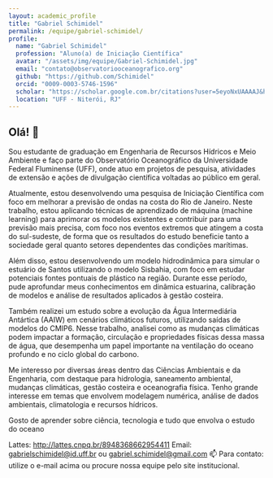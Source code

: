 ```yaml
---
layout: academic_profile
title: "Gabriel Schimidel"
permalink: /equipe/gabriel-schimidel/
profile:
  name: "Gabriel Schimidel"
  profession: "Aluno(a) de Iniciação Científica"
  avatar: "/assets/img/equipe/Gabriel-Schimidel.jpg"
  email: "contato@observatoriooceanografico.org"
  github: "https://github.com/Schimidel"
  orcid: "0009-0003-5746-1596"
  scholar: "https://scholar.google.com.br/citations?user=5eyoNxUAAAAJ&hl=en"
  location: "UFF - Niterói, RJ"
---
```


## Olá! 👋

Sou estudante de graduação em Engenharia de Recursos Hídricos e Meio Ambiente e faço parte do Observatório Oceanográfico da Universidade Federal Fluminense (UFF), onde atuo em projetos de pesquisa, atividades de extensão e ações de divulgação científica voltadas ao público em geral.

Atualmente, estou desenvolvendo uma pesquisa de Iniciação Científica com foco em melhorar a previsão de ondas na costa do Rio de Janeiro. Neste trabalho, estou aplicando técnicas de aprendizado de máquina (machine learning) para aprimorar os modelos existentes e contribuir para uma previsão mais precisa, com foco nos eventos extremos que atingem a costa do sul-sudeste, de forma que os resultados do estudo beneficie tanto a sociedade geral quanto setores dependentes das condições marítimas.

Além disso, estou desenvolvendo um modelo hidrodinâmica para simular o estuário de Santos utilizando o modelo Sisbahia, com foco em estudar potenciais fontes pontuais de plástico na região. Durante esse período, pude aprofundar meus conhecimentos em dinâmica estuarina, calibração de modelos e análise de resultados aplicados à gestão costeira.

Também realizei um estudo sobre a evolução da Água Intermediária Antártica (AAIW) em cenários climáticos futuros, utilizando saídas de modelos do CMIP6. Nesse trabalho, analisei como as mudanças climáticas podem impactar a formação, circulação e propriedades físicas dessa massa de água, que desempenha um papel importante na ventilação do oceano profundo e no ciclo global do carbono.

Me interesso por diversas áreas dentro das Ciências Ambientais e da Engenharia, com destaque para hidrologia, saneamento ambiental, mudanças climáticas, gestão costeira e oceanografia física. Tenho grande interesse em temas que envolvem modelagem numérica, análise de dados ambientais, climatologia e recursos hídricos.

Gosto de aprender sobre ciência, tecnologia e tudo que envolva o estudo do oceano

Lattes: http://lattes.cnpq.br/8948368662954411
Email: gabrielschimidel@id.uff.br ou gabriel.schimidel@gmail.com
📫 Para contato: utilize o e-mail acima ou procure nossa equipe pelo site institucional.
